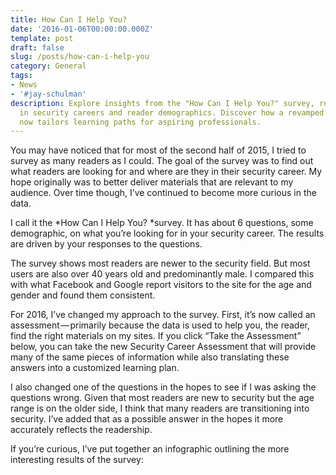 ```yaml
---
title: How Can I Help You?
date: '2016-01-06T00:00:00.000Z'
template: post
draft: false
slug: /posts/how-can-i-help-you
category: General
tags:
- News
- '#jay-schulman'
description: Explore insights from the "How Can I Help You?" survey, revealing trends
  in security careers and reader demographics. Discover how a revamped assessment
  now tailors learning paths for aspiring professionals.
---
```

You may have noticed that for most of the second half of 2015, I tried to survey as many readers as I could. The goal of the survey was to find out what readers are looking for and where are they in their security career. My hope originally was to better deliver materials that are relevant to my audience. Over time though, I’ve continued to become more curious in the data.

I call it the *How Can I Help You? *survey. It has about 6 questions, some demographic, on what you’re looking for in your security career. The results are driven by your responses to the questions.

The survey shows most readers are newer to the security field. But most users are also over 40 years old and predominantly male. I compared this with what Facebook and Google report visitors to the site for the age and gender and found them consistent.

For 2016, I’ve changed my approach to the survey. First, it’s now called an assessment — primarily because the data is used to help you, the reader, find the right materials on my sites. If you click “Take the Assessment” below, you can take the new Security Career Assessment that will provide many of the same pieces of information while also translating these answers into a customized learning plan.

I also changed one of the questions in the hopes to see if I was asking the questions wrong. Given that most readers are new to security but the age range is on the older side, I think that many readers are transitioning into security. I’ve added that as a possible answer in the hopes it more accurately reflects the readership.

If you’re curious, I’ve put together an infographic outlining the more interesting results of the survey: